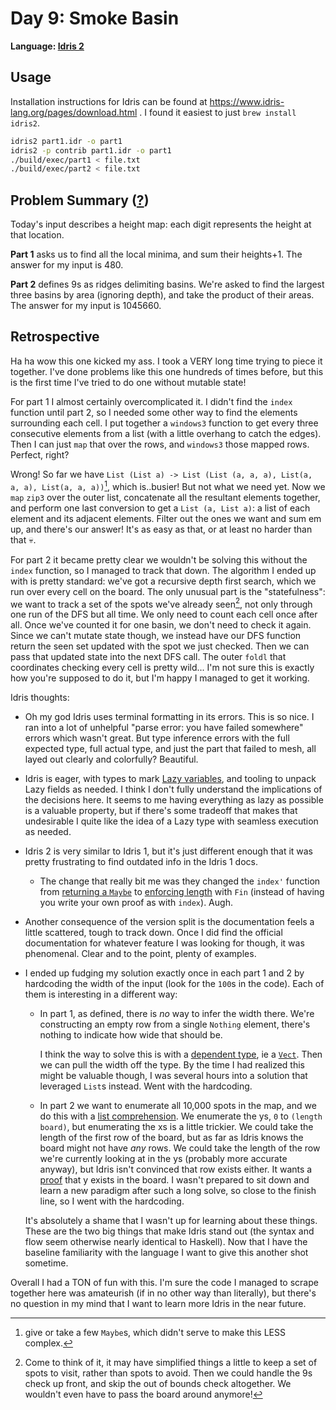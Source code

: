 # Day 9: Smoke Basin

**Language: [Idris 2](https://www.idris-lang.org/)**

## Usage

Installation instructions for Idris can be found at https://www.idris-lang.org/pages/download.html .
I found it easiest to just `brew install idris2`.

```bash
idris2 part1.idr -o part1
idris2 -p contrib part1.idr -o part1
./build/exec/part1 < file.txt
./build/exec/part2 < file.txt
```

## Problem Summary ([?](https://adventofcode.com/2021/day/9))

Today's input describes a height map: each digit represents the height at that location.

**Part 1** asks us to find all the local minima, and sum their heights+1.
The answer for my input is 480.

**Part 2** defines 9s as ridges delimiting basins.
We're asked to find the largest three basins by area (ignoring depth), and take the product of their areas.
The answer for my input is 1045660.

## Retrospective

Ha ha wow this one kicked my ass.
I took a VERY long time trying to piece it together.
I've done problems like this one hundreds of times before, but this is the first time I've tried to do one without mutable state!

For part 1 I almost certainly overcomplicated it.
I didn't find the `index` function until part 2, so I needed some other way to find the elements surrounding each cell.
I put together a `windows3` function to get every three consecutive elements from a list (with a little overhang to catch the edges).
Then I can just `map` that over the rows, and `windows3` those mapped rows.
Perfect, right?

Wrong!
So far we have `List (List a) -> List (List (a, a, a), List(a, a, a), List(a, a, a))`[^busy], which is..busier!
But not what we need yet.
Now we `map` `zip3` over the outer list, concatenate all the resultant elements together, and perform one last conversion to get a `List (a, List a)`: a list of each element and its adjacent elements.
Filter out the ones we want and sum em up, and there's our answer!
It's as easy as that, or at least no harder than that 💀.

For part 2 it became pretty clear we wouldn't be solving this without the `index` function, so I managed to track that down.
The algorithm I ended up with is pretty standard: we've got a recursive depth first search, which we run over every cell on the board.
The only unusual part is the "statefulness": we want to track a set of the spots we've already seen[^alternate_solution], not only through one run of the DFS but all time.
We only need to count each cell once after all.
Once we've counted it for one basin, we don't need to check it again.
Since we can't mutate state though, we instead have our DFS function return the seen set updated with the spot we just checked.
Then we can pass that updated state into the next DFS call.
The outer `foldl` that coordinates checking every cell is pretty wild... I'm not sure this is exactly how you're supposed to do it, but I'm happy I managed to get it working.

Idris thoughts:
- Oh my god Idris uses terminal formatting in its errors.
  This is so nice.
  I ran into a lot of unhelpful "parse error: you have failed somewhere" errors which wasn't great. But type inference errors with the full expected type, full actual type, and just the part that failed to mesh, all layed out clearly and colorfully?
  Beautiful.
- Idris is eager, with types to mark [Lazy variables](https://idris2.readthedocs.io/en/latest/tutorial/typesfuns.html#laziness), and tooling to unpack Lazy fields as needed.
  I think I don't fully understand the implications of the decisions here.
  It seems to me having everything as lazy as possible is a valuable property, but if there's some tradeoff that makes that undesirable I quite like the idea of a Lazy type with seamless execution as needed.
- Idris 2 is very similar to Idris 1, but it's just different enough that it was pretty frustrating to find outdated info in the Idris 1 docs.
  - The change that really bit me was they changed the `index'` function from [returning a `Maybe`](https://www.idris-lang.org/docs/current/prelude_doc/docs/Prelude.List.html#Prelude.List.index') to [enforcing length](https://www.idris-lang.org/docs/idris2/current/base_docs/docs/Data.List.html#Data.List.index') with `Fin` (instead of having you write your own proof as with `index`).
    Augh.
- Another consequence of the version split is the documentation feels a little scattered, tough to track down.
  Once I did find the official documentation for whatever feature I was looking for though, it was phenomenal.
  Clear and to the point, plenty of examples.
- I ended up fudging my solution exactly once in each part 1 and 2 by hardcoding the width of the input (look for the `100`s in the code).
  Each of them is interesting in a different way:
  - In part 1, as defined, there is _no_ way to infer the width there.
    We're constructing an empty row from a single `Nothing` element, there's nothing to indicate how wide that should be.

    I think the way to solve this is with a [dependent type](https://idris2.readthedocs.io/en/latest/tutorial/typesfuns.html#dependent-types), ie a [`Vect`](https://idris2.readthedocs.io/en/latest/tutorial/typesfuns.html#list-and-vect).
    Then we can pull the width off the type.
    By the time I had realized this might be valuable though, I was several hours into a solution that leveraged `List`s instead.
    Went with the hardcoding.
  - In part 2 we want to enumerate all 10,000 spots in the map, and we do this with a [list comprehension](https://idris2.readthedocs.io/en/latest/tutorial/typesfuns.html#list-comprehensions).
    We enumerate the ys, `0` to `(length board)`, but enumerating the xs is a little trickier.
    We could take the length of the first row of the board, but as far as Idris knows the board might not have _any_ rows.
    We could take the length of the row we're currently looking at in the ys (probably more accurate anyway), but Idris isn't convinced that row exists either.
    It wants a [proof](https://www.idris-lang.org/docs/idris2/current/base_docs/docs/Data.List.html#Data.List.InBounds) that y exists in the board.
    I wasn't prepared to sit down and learn a new paradigm after such a long solve, so close to the finish line, so I went with the hardcoding.

  It's absolutely a shame that I wasn't up for learning about these things.
  These are the two big things that make Idris stand out (the syntax and flow seem otherwise nearly identical to Haskell).
  Now that I have the baseline familiarity with the language I want to give this another shot sometime.

Overall I had a TON of fun with this.
I'm sure the code I managed to scrape together here was amateurish (if in no other way than literally), but there's no question in my mind that I want to learn more Idris in the near future.

[^busy]: give or take a few `Maybe`s, which didn't serve to make this LESS complex.
[^alternate_solution]: Come to think of it, it may have simplified things a little to keep a set of spots to visit, rather than spots to avoid.
Then we could handle the 9s check up front, and skip the out of bounds check altogether.
We wouldn't even have to pass the board around anymore!
